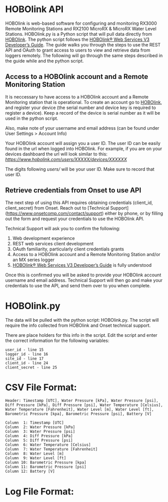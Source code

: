# HOBOlink API
HOBOlink is web-based software for configuring and monitoring RX3000 Remote Monitoring Stations and RX2100 MicroRX & MicroRX Water Level Stations. HOBOlink.py is a Python script that will pull data directly from [HOBOlink](https://hobolink.com/). The python script follows the [HOBOlink® Web Services V3 Developer’s Guide](https://www.onsetcomp.com/sites/default/files/resources-documents/25113-B%20HOBOlink%20Web%20Services%20V3%20Developer%27s%20Guide.pdf). The guide walks you through the steps to use the REST API and OAuth to grant access to users to view and retrieve data from loggers remotely. The following will go through the same steps described in the guide while and the python script.

## Access to a HOBOlink account and a Remote Monitoring Station
It is neccessary to have access to a HOBOlink account and a Remote Monitoring station that is operational.
To create an account go to [HOBOlink](https://hobolink.com/), and register your device (the serial number and device key is required to register a device). Keep a record of the device is serial number as it will be used in the python script.

Also, make note of your username and email address (can be found under User Settings > Account Info)

Your HOBOlink account will assign you a user ID. The user ID can be easily found in the url when logged into HOBOlink. For example, if you are on your devices dashboard the url will look similar to this: *https://www.hobolink.com/users/XXXXX/devices/XXXXXX*

The digits following *users/* will be your user ID. Make sure to record that user ID.
## Retrieve credentials from Onset to use API
The next step of using this API requires obtaining credentials (client_id, client_secret) from Onset. Reach out to [Technical Support] (https://www.onsetcomp.com/contact/support) either by phone, or by filling out the form and request your credentials to use the HOBOlink API.

Technical Support will ask you to confirm the following:
1. Web development experience
2. REST web services client development
3. OAuth familiarity, particularly client credentials grants  
4. Access to a HOBOlink account and a Remote Monitoring Station and/or an MX series logger
5. [HOBOlink® Web Services V3 Developer’s Guide](https://www.onsetcomp.com/sites/default/files/resources-documents/) is fully understood

Once this is confirmed you will be asked to provide your HOBOlink account username and email address. Technical Support will then go and make your credentials to use the API, and send them over to you when complete.

# HOBOlink.py
The data will be pulled with the python script: HOBOlink.py.
The script will require the info collected from HOBOlink and Onset technical support. 

There are place holders for this info in the script. Edit the script and enter the correct information for the following variables:
    
    user_id - line 15
    logger_id - line 16
    site_id - line 17
    client_id - line 24
    client_secret - line 25

# CSV File Format:

    Header: Timestamp [UTC], Water Pressure [kPa], Water Pressure [psi], Diff Pressure [kPa], Diff Pressure [psi], Water Temperature [Celsius], Water Temperature [Fahrenheit], Water Level [m], Water Level [ft], Barometric Pressure [kpa], Barometric Pressure [psi], Battery [V]
 
    Column  1: Timestamp [UTC]
	Column  2: Water Pressure [kPa]
	Column  3: Water Pressure [psi]
	Column  4: Diff Pressure [kPa]
	Column  5: Diff Pressure [psi]
	Column  6: Water Temperature [Celsius]
	Column  7: Water Temperature [Fahrenheit]
	Column  8: Water Level [m]
	Column  9: Water Level [ft]
	Column 10: Barometric Pressure [kpa]
	Column 11: Barometric Pressure [psi]
	Column 12: Battery [V]

# Log File Format: 
